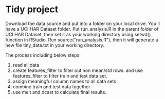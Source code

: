 # Tidy project
Download the data source and put into a folder on your local drive. You'll have a UCI HAR Dataset folder.
Put run_analysis.R in the parent folder of UCI HAR Dataset, then set it as your working directory using setwd() function in RStudio.
Run source("run_analysis.R"), then it will generate a new file tiny_data.txt in your working directory.

The process including below steps:
1. read all data
2. create features_filter to filter out non mean/std rows. and use features_filter to filter train and test data set.
3. assign meaningful column names to all data sets
4. combine train and test data together
5. use melt and dcast to calculate final results.